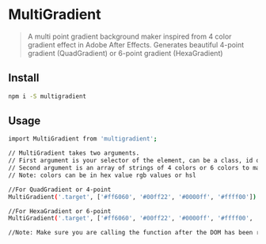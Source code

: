 # MultiGradient

> A multi point gradient background maker inspired from 4 color gradient effect in Adobe After Effects.
> Generates beautiful 4-point gradient (QuadGradient) or 6-point gradient (HexaGradient)


## Install

```bash
npm i -S multigradient
```

## Usage

```bash
import MultiGradient from 'multigradient';

// MultiGradient takes two arguments.
// First argument is your selector of the element, can be a class, id or nested selector like '.example > div'
// Second argument is an array of strings of 4 colors or 6 colors to make 4-point gradient or 6-point gradient respectively.
// Note: colors can be in hex value rgb values or hsl

//For QuadGradient or 4-point 
MultiGradient('.target', ['#ff6060', '#00ff22', '#0000ff', '#ffff00'])

//For HexaGradient or 6-point 
MultiGradient('.target', ['#ff6060', '#00ff22', '#0000ff', '#ffff00', '#f322ff', '#1e85e8'])

//Note: Make sure you are calling the function after the DOM has been rendered

```
